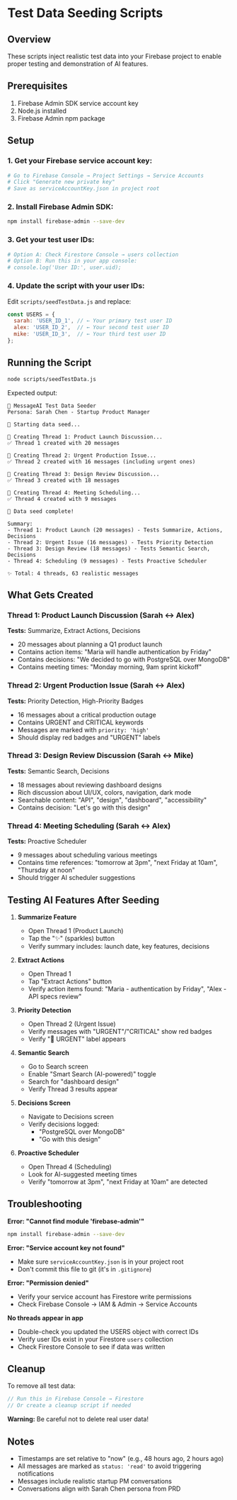 # Test Data Seeding Scripts

## Overview
These scripts inject realistic test data into your Firebase project to enable proper testing and demonstration of AI features.

## Prerequisites
1. Firebase Admin SDK service account key
2. Node.js installed
3. Firebase Admin npm package

## Setup

### 1. Get your Firebase service account key:
```bash
# Go to Firebase Console → Project Settings → Service Accounts
# Click "Generate new private key"
# Save as serviceAccountKey.json in project root
```

### 2. Install Firebase Admin SDK:
```bash
npm install firebase-admin --save-dev
```

### 3. Get your test user IDs:
```bash
# Option A: Check Firestore Console → users collection
# Option B: Run this in your app console:
# console.log('User ID:', user.uid);
```

### 4. Update the script with your user IDs:
Edit `scripts/seedTestData.js` and replace:
```javascript
const USERS = {
  sarah: 'USER_ID_1', // ← Your primary test user ID
  alex: 'USER_ID_2',  // ← Your second test user ID  
  mike: 'USER_ID_3',  // ← Your third test user ID
};
```

## Running the Script

```bash
node scripts/seedTestData.js
```

Expected output:
```
🚀 MessageAI Test Data Seeder
Persona: Sarah Chen - Startup Product Manager

🌱 Starting data seed...

📝 Creating Thread 1: Product Launch Discussion...
✅ Thread 1 created with 20 messages

🚨 Creating Thread 2: Urgent Production Issue...
✅ Thread 2 created with 16 messages (including urgent ones)

🎨 Creating Thread 3: Design Review Discussion...
✅ Thread 3 created with 18 messages

📅 Creating Thread 4: Meeting Scheduling...
✅ Thread 4 created with 9 messages

🎉 Data seed complete!

Summary:
- Thread 1: Product Launch (20 messages) - Tests Summarize, Actions, Decisions
- Thread 2: Urgent Issue (16 messages) - Tests Priority Detection
- Thread 3: Design Review (18 messages) - Tests Semantic Search, Decisions
- Thread 4: Scheduling (9 messages) - Tests Proactive Scheduler

✨ Total: 4 threads, 63 realistic messages
```

## What Gets Created

### Thread 1: Product Launch Discussion (Sarah ↔ Alex)
**Tests:** Summarize, Extract Actions, Decisions
- 20 messages about planning a Q1 product launch
- Contains action items: "Maria will handle authentication by Friday"
- Contains decisions: "We decided to go with PostgreSQL over MongoDB"
- Contains meeting times: "Monday morning, 9am sprint kickoff"

### Thread 2: Urgent Production Issue (Sarah ↔ Alex)
**Tests:** Priority Detection, High-Priority Badges
- 16 messages about a critical production outage
- Contains URGENT and CRITICAL keywords
- Messages are marked with `priority: 'high'`
- Should display red badges and "URGENT" labels

### Thread 3: Design Review Discussion (Sarah ↔ Mike)
**Tests:** Semantic Search, Decisions
- 18 messages about reviewing dashboard designs
- Rich discussion about UI/UX, colors, navigation, dark mode
- Searchable content: "API", "design", "dashboard", "accessibility"
- Contains decision: "Let's go with this design"

### Thread 4: Meeting Scheduling (Sarah ↔ Alex)
**Tests:** Proactive Scheduler
- 9 messages about scheduling various meetings
- Contains time references: "tomorrow at 3pm", "next Friday at 10am", "Thursday at noon"
- Should trigger AI scheduler suggestions

## Testing AI Features After Seeding

1. **Summarize Feature**
   - Open Thread 1 (Product Launch)
   - Tap the "✨" (sparkles) button
   - Verify summary includes: launch date, key features, decisions

2. **Extract Actions**
   - Open Thread 1
   - Tap "Extract Actions" button
   - Verify action items found: "Maria - authentication by Friday", "Alex - API specs review"

3. **Priority Detection**
   - Open Thread 2 (Urgent Issue)
   - Verify messages with "URGENT"/"CRITICAL" show red badges
   - Verify "🚨 URGENT" label appears

4. **Semantic Search**
   - Go to Search screen
   - Enable "Smart Search (AI-powered)" toggle
   - Search for "dashboard design"
   - Verify Thread 3 results appear

5. **Decisions Screen**
   - Navigate to Decisions screen
   - Verify decisions logged:
     - "PostgreSQL over MongoDB"
     - "Go with this design"

6. **Proactive Scheduler**
   - Open Thread 4 (Scheduling)
   - Look for AI-suggested meeting times
   - Verify "tomorrow at 3pm", "next Friday at 10am" are detected

## Troubleshooting

**Error: "Cannot find module 'firebase-admin'"**
```bash
npm install firebase-admin --save-dev
```

**Error: "Service account key not found"**
- Make sure `serviceAccountKey.json` is in your project root
- Don't commit this file to git (it's in `.gitignore`)

**Error: "Permission denied"**
- Verify your service account has Firestore write permissions
- Check Firebase Console → IAM & Admin → Service Accounts

**No threads appear in app**
- Double-check you updated the USERS object with correct IDs
- Verify user IDs exist in your Firestore `users` collection
- Check Firestore Console to see if data was written

## Cleanup

To remove all test data:
```javascript
// Run this in Firebase Console → Firestore
// Or create a cleanup script if needed
```

**Warning:** Be careful not to delete real user data!

## Notes
- Timestamps are set relative to "now" (e.g., 48 hours ago, 2 hours ago)
- All messages are marked as `status: 'read'` to avoid triggering notifications
- Messages include realistic startup PM conversations
- Conversations align with Sarah Chen persona from PRD

